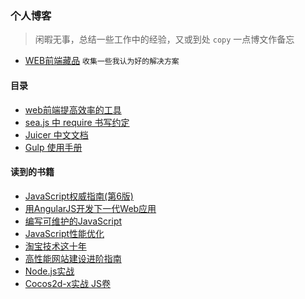 ### 个人博客
> 闲暇无事，总结一些工作中的经验，又或到处 `copy` 一点博文作备忘

* [WEB前端藏品](https://github.com/yitm/blog/blob/master/2016/00.md) `收集一些我认为好的解决方案`

#### 目录

* [web前端提高效率的工具](https://github.com/yitm/blog/blob/master/2016/01.md)
* [sea.js 中 require 书写约定](https://github.com/yitm/blog/blob/master/2016/02.md)
* [Juicer 中文文档](https://github.com/yitm/blog/blob/master/2016/03.md)
* [Gulp 使用手册](https://github.com/yitm/blog/blob/master/2016/04.md)

#### 读到的书籍

* [JavaScript权威指南(第6版)](http://book.douban.com/subject/10549733/)
* [用AngularJS开发下一代Web应用](http://book.douban.com/subject/25752512/)
* [编写可维护的JavaScript](http://book.douban.com/subject/21792530/)
* [JavaScript性能优化](http://book.douban.com/subject/25854153/)
* [淘宝技术这十年](http://book.douban.com/subject/24335672/)
* [高性能网站建设进阶指南](http://book.douban.com/subject/4719162/)
* [Node.js实战](http://book.douban.com/subject/25870705/)
* [Cocos2d-x实战 JS卷](http://book.douban.com/subject/26377884/)
